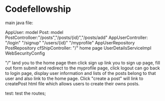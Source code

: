 # Codefellowship

main java file:

AppUser: model
Post: model
PostControlloer:"/posts","/posts/{id}","/posts/add"
AppUserController: "/login" "/signup" "/users/{id}" "/myprofile"
AppUserRepository
PostRepository
cfShipController: "/" home page
UserDetailsServiceImpl
WebSecurityConfig


"/" land you to the home page
then click sign up link you to sign up page, fill out form submit and redirect to the myprofile page, 
click logout can go back to login page, display user information and lists of the posts belong to that user
and also link to the home page.
Click "create a post"  will link to createPost html file which allows users to create their owns posts.



test:
test the routes;

